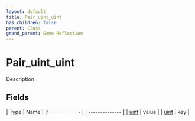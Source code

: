 ```yaml
---
layout: default
title: Pair_uint_uint
has_children: false
parent: Class
grand_parent: Game Reflection
---
```

# Pair_uint_uint
Description 

## Fields
| Type | Name |
|:------------ - | : -------------- |
| [uint](game-reflection/components/uint.md) | value |
| [uint](game-reflection/components/uint.md) | key |
